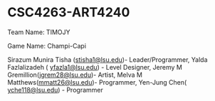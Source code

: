 # CSC4263-ART4240
Team Name: TIMOJY

Game Name: Champi-Capi

Sirazum Munira Tisha (stisha1@lsu.edu)- Leader/Programmer,
Yalda Fazlalizadeh ( yfazla1@lsu.edu)  - Level Designer,
Jeremy M Gremillion(jgrem28@lsu.edu)- Artist,
Melva M Matthews(mmatt26@lsu.edu)- Programmer,
Yen-Jung Chen( yche118@lsu.edu) - Programmer
